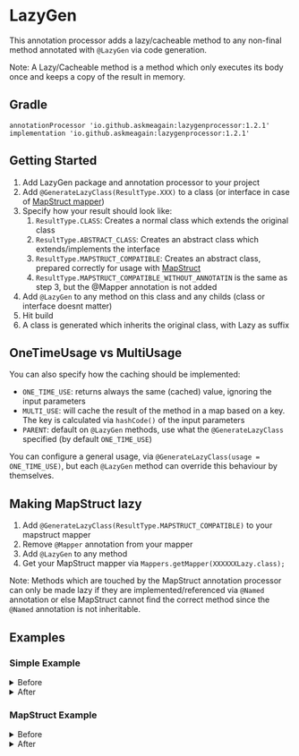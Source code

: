 # LazyGen

This annotation processor adds a lazy/cacheable method to any non-final method annotated with `@LazyGen` via code
generation.

Note: A Lazy/Cacheable method is a method which only executes its body once and keeps a copy of the result in memory.

## Gradle

    annotationProcessor 'io.github.askmeagain:lazygenprocessor:1.2.1'
    implementation 'io.github.askmeagain:lazygenprocessor:1.2.1'

## Getting Started

1. Add LazyGen package and annotation processor to your project
2. Add `@GenerateLazyClass(ResultType.XXX)` to a class (or interface in case
   of [MapStruct mapper](https://github.com/mapstruct/mapstruct))
3. Specify how your result should look like:
   1. `ResultType.CLASS`: Creates a normal class which extends the original class
   2. `ResultType.ABSTRACT_CLASS`: Creates an abstract class which extends/implements the interface
   3. `ResultType.MAPSTRUCT_COMPATIBLE`: Creates an abstract class, prepared correctly for usage with
      [MapStruct](https://github.com/mapstruct/mapstruct)
   4. `ResultType.MAPSTRUCT_COMPATIBLE_WITHOUT_ANNOTATIN` is the same as step 3, but the @Mapper annotation is not added
4. Add `@LazyGen` to any method on this class and any childs (class or interface doesnt matter)
5. Hit build
6. A class is generated which inherits the original class, with Lazy as suffix

## OneTimeUsage vs MultiUsage

You can also specify how the caching should be implemented:

* `ONE_TIME_USE`: returns always the same (cached) value, ignoring the input parameters
* `MULTI_USE`: will cache the result of the method in a map based on a key. The key is calculated via
  `hashCode()` of the input parameters
* `PARENT`: default on `@LazyGen` methods, use what the `@GenerateLazyClass` specified (by default `ONE_TIME_USE`)

You can configure a general usage, via `@GenerateLazyClass(usage = ONE_TIME_USE)`, but each `@LazyGen` method can
override this behaviour by themselves.

## Making MapStruct lazy

1. Add `@GenerateLazyClass(ResultType.MAPSTRUCT_COMPATIBLE)` to your mapstruct mapper
2. Remove `@Mapper` annotation from your mapper
3. Add `@LazyGen` to any method
4. Get your MapStruct mapper via `Mappers.getMapper(XXXXXXLazy.class);`

Note: Methods which are touched by the MapStruct annotation processor can only be made lazy if they are
implemented/referenced via `@Named` annotation or else MapStruct cannot find the correct method since the `@Named`
annotation is not inheritable.

## Examples

### Simple Example

<details><summary>Before</summary>
<p>

    @GenerateLazyClass
    public class NormalClass {
        
        @LazyGen
        String abc(){
            return "Test";
        }
    }

</p>
</details>

<details><summary>After</summary>
<p>

    public class LazyNormalClass extends NormalClass {
        private java.lang.String _abc;
        
        @Override
        public java.lang.String abc() {
            if (_abc != null) {
                return _abc;
            }
            _abc = super.abc();
            return _abc;
        }
    }

</p>
</details>

### MapStruct Example

<details><summary>Before</summary>
<p>

    @GenerateLazyClass(ResultType.MAPSTRUCT_COMPATIBLE)
    public interface TestMapper {
    
        @Mapping(target = ".", source = "input", qualifiedByName = "a")
        String mapSummations(String input);
        
        @LazyGen
        @Named("a")
        default String a(TestMapper calculator) {
            System.out.println("a");
            return "a";
        }
    }

</p>
</details>

<details><summary>After</summary>
<p>

    @Mapper
    public abstract class LazyTestMapper implements TestMapper {
    
        @Named("a")
        @Override
        public java.lang.String a(io.github.askmeagain.lazygen.calculator.simple.MapstructAbstractClass _TestMapper0) {
            if (_a != null) {
                return _a;
            }
            _a = TestMapper.super.a(_TestMapper0);
            return _a;
        }
        private java.lang.String _a;
    }

</p>
</details>
